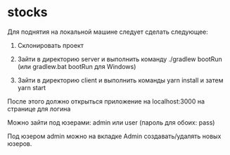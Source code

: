 # stocks

Для поднятия на локальной машине следует сделать следующее: 

1. Склонировать проект 

2. Зайти в директорию server и выполнить команду ./gradlew bootRun (или gradlew.bat bootRun для Windows)

3. Зайти в директорию client и выполнить команды yarn install и затем yarn start 

После этого должно открыться приложение на localhost:3000 на странице для логина 

Можно зайти под юзерами: admin или user (пароль для обоих: pass) 

Под юзером admin можно на вкладке Admin создавать/удалять новых юзеров. 

